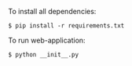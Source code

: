 
To install all dependencies:
```
$ pip install -r requirements.txt
```

To run web-application:
```
$ python __init__.py
```

